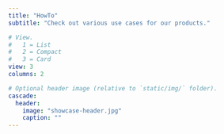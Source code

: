 ```yaml
---
title: "HowTo"
subtitle: "Check out various use cases for our products."

# View.
#   1 = List
#   2 = Compact
#   3 = Card
view: 3
columns: 2

# Optional header image (relative to `static/img/` folder).
cascade:
  header:
    image: "showcase-header.jpg"
    caption: ""
---
```

